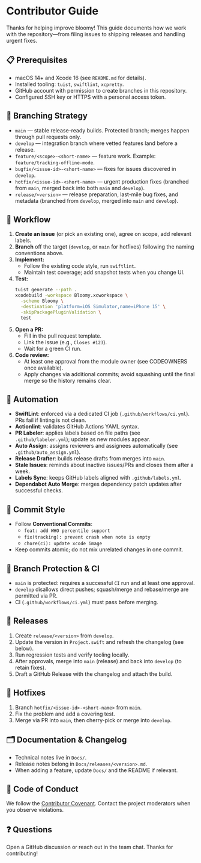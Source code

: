 # Contributor Guide

Thanks for helping improve bloomy! This guide documents how we work with the repository—from filing issues to shipping releases and handling urgent fixes.

## 📋 Prerequisites
- macOS 14+ and Xcode 16 (see `README.md` for details).
- Installed tooling: `tuist`, `swiftlint`, `xcpretty`.
- GitHub account with permission to create branches in this repository.
- Configured SSH key or HTTPS with a personal access token.

## 🌿 Branching Strategy
- `main` — stable release-ready builds. Protected branch; merges happen through pull requests only.
- `develop` — integration branch where vetted features land before a release.
- `feature/<scope>-<short-name>` — feature work. Example: `feature/tracking-offline-mode`.
- `bugfix/<issue-id>-<short-name>` — fixes for issues discovered in `develop`.
- `hotfix/<issue-id>-<short-name>` — urgent production fixes (branched from `main`, merged back into both `main` and `develop`).
- `release/<version>` — release preparation, last-mile bug fixes, and metadata (branched from `develop`, merged into `main` and `develop`).

## 🔁 Workflow
1. **Create an issue** (or pick an existing one), agree on scope, add relevant labels.
2. **Branch** off the target (`develop`, or `main` for hotfixes) following the naming conventions above.
3. **Implement:**
   - Follow the existing code style, run `swiftlint`.
   - Maintain test coverage; add snapshot tests when you change UI.
4. **Test:**
   ```bash
   tuist generate --path .
   xcodebuild -workspace Bloomy.xcworkspace \
     -scheme Bloomy \
     -destination 'platform=iOS Simulator,name=iPhone 15' \
     -skipPackagePluginValidation \
     test
   ```
5. **Open a PR:**
   - Fill in the pull request template.
   - Link the issue (e.g., `Closes #123`).
   - Wait for a green CI run.
6. **Code review:**
   - At least one approval from the module owner (see CODEOWNERS once available).
   - Apply changes via additional commits; avoid squashing until the final merge so the history remains clear.

## 🤖 Automation
- **SwiftLint**: enforced via a dedicated CI job (`.github/workflows/ci.yml`). PRs fail if linting is not clean.
- **Actionlint**: validates GitHub Actions YAML syntax.
- **PR Labeler**: applies labels based on file paths (see `.github/labeler.yml`); update as new modules appear.
- **Auto Assign**: assigns reviewers and assignees automatically (see `.github/auto_assign.yml`).
- **Release Drafter**: builds release drafts from merges into `main`.
- **Stale Issues**: reminds about inactive issues/PRs and closes them after a week.
- **Labels Sync**: keeps GitHub labels aligned with `.github/labels.yml`.
- **Dependabot Auto Merge**: merges dependency patch updates after successful checks.

## 📝 Commit Style
- Follow **Conventional Commits**:
  - `feat: add WHO percentile support`
  - `fix(tracking): prevent crash when note is empty`
  - `chore(ci): update xcode image`
- Keep commits atomic; do not mix unrelated changes in one commit.

## 🔐 Branch Protection & CI
- `main` is protected: requires a successful `CI` run and at least one approval.
- `develop` disallows direct pushes; squash/merge and rebase/merge are permitted via PR.
- CI (`.github/workflows/ci.yml`) must pass before merging.

## 🚀 Releases
1. Create `release/<version>` from `develop`.
2. Update the version in `Project.swift` and refresh the changelog (see below).
3. Run regression tests and verify tooling locally.
4. After approvals, merge into `main` (release) and back into `develop` (to retain fixes).
5. Draft a GitHub Release with the changelog and attach the build.

## 🧯 Hotfixes
1. Branch `hotfix/<issue-id>-<short-name>` from `main`.
2. Fix the problem and add a covering test.
3. Merge via PR into `main`, then cherry-pick or merge into `develop`.

## 🗂️ Documentation & Changelog
- Technical notes live in `Docs/`.
- Release notes belong in `Docs/releases/<version>.md`.
- When adding a feature, update `Docs/` and the README if relevant.

## 🤝 Code of Conduct
We follow the [Contributor Covenant](CODE_OF_CONDUCT.md). Contact the project moderators when you observe violations.

## ❓ Questions
Open a GitHub discussion or reach out in the team chat. Thanks for contributing!

